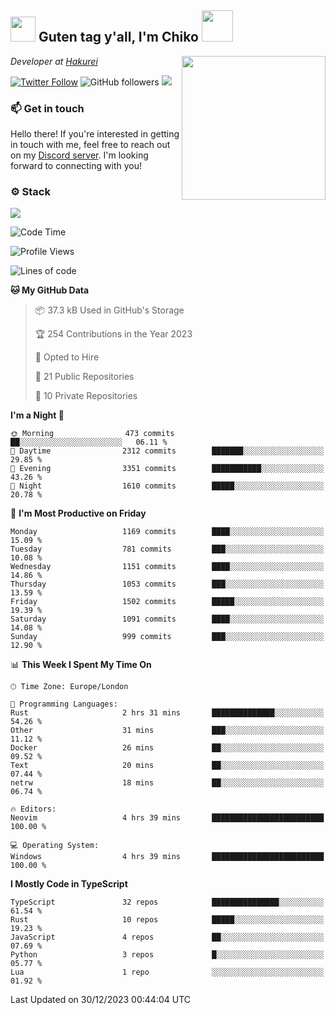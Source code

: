 <h2><img src="https://cdn.discordapp.com/emojis/1100181376730402906.gif?quality=lossless" width="40"> Guten tag y'all, I'm Chiko <img src="https://a.ppy.sh/15907233" width="50"></h2>
<a href="https://twitter.com/Zzul0714/status/1654451338179395585?s=20"><img align='right' src="https://cdn.discordapp.com/attachments/1109162815866023976/1109163700583153705/FvXKt8paEAAR6Ak1.png" width="230"></a>
<p><em>Developer at <a href="https://github.com/hakureiapp">Hakurei</a></em></p>

[![Twitter Follow](https://img.shields.io/twitter/follow/chikoxq?label=Follow)](https://twitter.com/intent/follow?screen_name=chikoxq)
![GitHub followers](https://img.shields.io/github/followers/chikof?label=Follow&style=social)
![](https://komarev.com/ghpvc/?username=chikof&color=blue)

### 📫 Get in touch
Hello there! If you're interested in getting in touch with me, feel free to reach out on my [Discord server](https://discord.gg/sejc7TnX6N). I'm looking forward to connecting with you!

### ⚙️ Stack
![](https://skillicons.dev/icons?i=git,kubernetes,docker,js,ts,cloudflare,css,deno,express,graphql,html,mongodb,nestjs,py,react,apollo,bash,java,lua,nextjs,netlify,nodejs,ps,powershell,rust,neovim,tauri,sentry,postgres,tailwind,prisma,actix)

<!--START_SECTION:waka-->
![Code Time](http://img.shields.io/badge/Code%20Time-1%2C557%20hrs%2027%20mins-blue)

![Profile Views](http://img.shields.io/badge/Profile%20Views-0-blue)

![Lines of code](https://img.shields.io/badge/From%20Hello%20World%20I%27ve%20Written-7.1%20million%20lines%20of%20code-blue)

**🐱 My GitHub Data** 

> 📦 37.3 kB Used in GitHub's Storage 
 > 
> 🏆 254 Contributions in the Year 2023
 > 
> 💼 Opted to Hire
 > 
> 📜 21 Public Repositories 
 > 
> 🔑 10 Private Repositories 
 > 
**I'm a Night 🦉** 

```text
🌞 Morning                473 commits         ██░░░░░░░░░░░░░░░░░░░░░░░   06.11 % 
🌆 Daytime                2312 commits        ███████░░░░░░░░░░░░░░░░░░   29.85 % 
🌃 Evening                3351 commits        ███████████░░░░░░░░░░░░░░   43.26 % 
🌙 Night                  1610 commits        █████░░░░░░░░░░░░░░░░░░░░   20.78 % 
```
📅 **I'm Most Productive on Friday** 

```text
Monday                   1169 commits        ████░░░░░░░░░░░░░░░░░░░░░   15.09 % 
Tuesday                  781 commits         ███░░░░░░░░░░░░░░░░░░░░░░   10.08 % 
Wednesday                1151 commits        ████░░░░░░░░░░░░░░░░░░░░░   14.86 % 
Thursday                 1053 commits        ███░░░░░░░░░░░░░░░░░░░░░░   13.59 % 
Friday                   1502 commits        █████░░░░░░░░░░░░░░░░░░░░   19.39 % 
Saturday                 1091 commits        ████░░░░░░░░░░░░░░░░░░░░░   14.08 % 
Sunday                   999 commits         ███░░░░░░░░░░░░░░░░░░░░░░   12.90 % 
```


📊 **This Week I Spent My Time On** 

```text
🕑︎ Time Zone: Europe/London

💬 Programming Languages: 
Rust                     2 hrs 31 mins       ██████████████░░░░░░░░░░░   54.26 % 
Other                    31 mins             ███░░░░░░░░░░░░░░░░░░░░░░   11.12 % 
Docker                   26 mins             ██░░░░░░░░░░░░░░░░░░░░░░░   09.52 % 
Text                     20 mins             ██░░░░░░░░░░░░░░░░░░░░░░░   07.44 % 
netrw                    18 mins             ██░░░░░░░░░░░░░░░░░░░░░░░   06.74 % 

🔥 Editors: 
Neovim                   4 hrs 39 mins       █████████████████████████   100.00 % 

💻 Operating System: 
Windows                  4 hrs 39 mins       █████████████████████████   100.00 % 
```

**I Mostly Code in TypeScript** 

```text
TypeScript               32 repos            ███████████████░░░░░░░░░░   61.54 % 
Rust                     10 repos            █████░░░░░░░░░░░░░░░░░░░░   19.23 % 
JavaScript               4 repos             ██░░░░░░░░░░░░░░░░░░░░░░░   07.69 % 
Python                   3 repos             █░░░░░░░░░░░░░░░░░░░░░░░░   05.77 % 
Lua                      1 repo              ░░░░░░░░░░░░░░░░░░░░░░░░░   01.92 % 
```




 Last Updated on 30/12/2023 00:44:04 UTC
<!--END_SECTION:waka-->


<!--
<p align="center">
     <a href="https://discord.gg/HhybNhchcC"><img src="https://invidget.switchblade.xyz/sejc7TnX6N" align="center" ><a>
</p> 
-->
